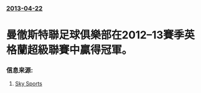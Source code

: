 ### [2013-04-22](/news/2013/04/22/index.md)

##### 
#  曼徹斯特聯足球俱樂部在2012–13賽季英格蘭超級聯賽中贏得冠軍。




### 信息来源:

1. [Sky Sports](http://www1.skysports.com/football/live/match/283165/report)
